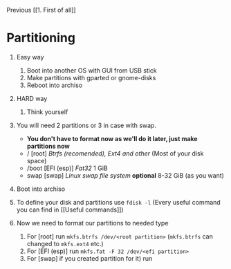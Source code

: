 Previous
[[1. First of all]] 

# Partitioning
1. Easy way
	1. Boot into another OS with GUI from USB stick
	2. Make partitions with gparted or gnome-disks
	3. Reboot into archiso

1. HARD way
	1. Think yourself

2. You will need 2 partitions or 3 in case with swap. 
	- **You don't have to format now as we'll do it later, just make partitions now**
	- / [root] *Btrfs (recomended), Ext4 and other* (Most of your disk space)
	- /boot [EFI (esp)] *Fat32* 1 GiB
	- swap [swap] *Linux swap file system* **optional** 8-32 GiB (as you want)

3. Boot into archiso
4. To define your disk and partitions use `fdisk -l` (Every useful command you can find in [[Useful commands]])
5. Now we need to format our partitions to needed type
	1. For [root] run `mkfs.btrfs /dev/<root partition>` (`mkfs.btrfs` can changed to `mkfs.ext4` etc.)
	2. For [EFI (esp)] run `mkfs.fat -F 32 /dev/<efi partition>`
	3. For [swap] if you created partition for it) run